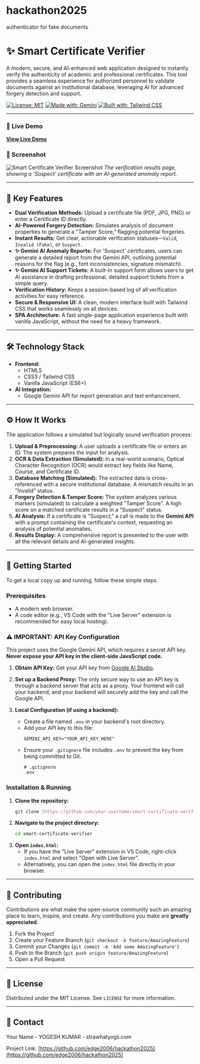 # hackathon2025
authenticator for fake documents 

# ✨ Smart Certificate Verifier

A modern, secure, and AI-enhanced web application designed to instantly verify the authenticity of academic and professional certificates. This tool provides a seamless experience for authorized personnel to validate documents against an institutional database, leveraging AI for advanced forgery detection and support.

[![License: MIT](https://img.shields.io/badge/License-MIT-blue.svg)](https://opensource.org/licenses/MIT)
[![Made with: Gemini](https://img.shields.io/badge/Made%20with-Gemini%20API-8A2BE2.svg)](https://ai.google.dev/)
[![Built with: Tailwind CSS](https://img.shields.io/badge/Built%20with-Tailwind%20CSS-38B2AC.svg)](https://tailwindcss.com/)

---

### 🚀 Live Demo

**[View Live Demo](https://your-deployment-link.com)**

### 📸 Screenshot

![Smart Certificate Verifier Screenshot](https://i.imgur.com/example-image.png)
*The verification results page, showing a 'Suspect' certificate with an AI-generated anomaly report.*

---

## 🌟 Key Features

* **Dual Verification Methods:** Upload a certificate file (PDF, JPG, PNG) or enter a Certificate ID directly.
* **AI-Powered Forgery Detection:** Simulates analysis of document properties to generate a "Tamper Score," flagging potential forgeries.
* **Instant Results:** Get clear, actionable verification statuses—`Valid`, `Invalid (Fake)`, or `Suspect`.
* **✨ Gemini AI Anomaly Reports:** For 'Suspect' certificates, users can generate a detailed report from the Gemini API, outlining potential reasons for the flag (e.g., font inconsistencies, signature mismatch).
* **✨ Gemini AI Support Tickets:** A built-in support form allows users to get AI assistance in drafting professional, detailed support tickets from a simple query.
* **Verification History:** Keeps a session-based log of all verification activities for easy reference.
* **Secure & Responsive UI:** A clean, modern interface built with Tailwind CSS that works seamlessly on all devices.
* **SPA Architecture:** A fast single-page application experience built with vanilla JavaScript, without the need for a heavy framework.

---

## 🛠️ Technology Stack

* **Frontend:**
    * HTML5
    * CSS3 / Tailwind CSS
    * Vanilla JavaScript (ES6+)
* **AI Integration:**
    * Google Gemini API for report generation and text enhancement.

---

## ⚙️ How It Works

The application follows a simulated but logically sound verification process:

1.  **Upload & Preprocessing:** A user uploads a certificate file or enters an ID. The system prepares the input for analysis.
2.  **OCR & Data Extraction (Simulated):** In a real-world scenario, Optical Character Recognition (OCR) would extract key fields like Name, Course, and Certificate ID.
3.  **Database Matching (Simulated):** The extracted data is cross-referenced with a secure institutional database. A mismatch results in an "Invalid" status.
4.  **Forgery Detection & Tamper Score:** The system analyzes various markers (simulated) to calculate a weighted "Tamper Score". A high score on a matched certificate results in a "Suspect" status.
5.  **AI Analysis:** If a certificate is "Suspect," a call is made to the **Gemini API** with a prompt containing the certificate's context, requesting an analysis of potential anomalies.
6.  **Results Display:** A comprehensive report is presented to the user with all the relevant details and AI-generated insights.

---

## 🚀 Getting Started

To get a local copy up and running, follow these simple steps.

### Prerequisites

* A modern web browser.
* A code editor (e.g., VS Code with the "Live Server" extension is recommended for easy local hosting).

### ⚠️ IMPORTANT: API Key Configuration

This project uses the Google Gemini API, which requires a secret API key. **Never expose your API key in the client-side JavaScript code.**

1.  **Obtain API Key:** Get your API key from [Google AI Studio](https://makersuite.google.com/).

2.  **Set up a Backend Proxy:** The only secure way to use an API key is through a backend server that acts as a proxy. Your frontend will call your backend, and your backend will securely add the key and call the Google API.

3.  **Local Configuration (if using a backend):**
    * Create a file named `.env` in your backend's root directory.
    * Add your API key to this file:
        ```
        GEMINI_API_KEY="YOUR_API_KEY_HERE"
        ```
    * Ensure your `.gitignore` file includes `.env` to prevent the key from being committed to Git.
        ```
        # .gitignore
        .env
        ```

### Installation & Running

1.  **Clone the repository:**
    ```sh
    git clone [https://github.com/your-username/smart-certificate-verifier.git](https://github.com/your-username/smart-certificate-verifier.git)
    ```
2.  **Navigate to the project directory:**
    ```sh
    cd smart-certificate-verifier
    ```
3.  **Open `index.html`:**
    * If you have the "Live Server" extension in VS Code, right-click `index.html` and select "Open with Live Server".
    * Alternatively, you can open the `index.html` file directly in your browser.

---

## 🤝 Contributing

Contributions are what make the open-source community such an amazing place to learn, inspire, and create. Any contributions you make are **greatly appreciated**.

1.  Fork the Project
2.  Create your Feature Branch (`git checkout -b feature/AmazingFeature`)
3.  Commit your Changes (`git commit -m 'Add some AmazingFeature'`)
4.  Push to the Branch (`git push origin feature/AmazingFeature`)
5.  Open a Pull Request

---

## 📄 License

Distributed under the MIT License. See `LICENSE` for more information.

---

## 📧 Contact

Your Name - YOGESH KUMAR - strawhatyogii.com

Project Link: [https://github.com/edge2006/hackathon2025](https://github.com/edge2006/hackathon2025)

